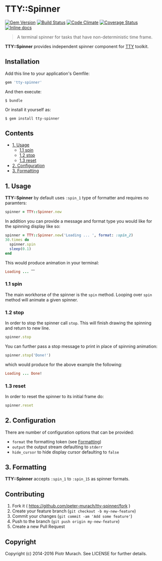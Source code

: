 # TTY::Spinner
[![Gem Version](https://badge.fury.io/rb/tty-spinner.svg)][gem]
[![Build Status](https://secure.travis-ci.org/peter-murach/tty-spinner.svg?branch=master)][travis]
[![Code Climate](https://codeclimate.com/github/peter-murach/tty-spinner/badges/gpa.png)][codeclimate]
[![Coverage Status](https://coveralls.io/repos/peter-murach/tty-spinner/badge.svg)][coverage]
[![Inline docs](http://inch-ci.org/github/peter-murach/tty-spinner.svg?branch=master)][inchpages]

[gem]: http://badge.fury.io/rb/tty-spinner
[travis]: http://travis-ci.org/peter-murach/tty-spinner
[codeclimate]: https://codeclimate.com/github/peter-murach/tty-spinner
[coverage]: https://coveralls.io/r/peter-murach/tty-spinner
[inchpages]: http://inch-ci.org/github/peter-murach/tty-spinner

> A terminal spinner for tasks that have non-deterministic time frame.

**TTY::Spinner** provides independent spinner component for [TTY](https://github.com/peter-murach/tty) toolkit.

## Installation

Add this line to your application's Gemfile:

```ruby
gem 'tty-spinner'
```

And then execute:

    $ bundle

Or install it yourself as:

    $ gem install tty-spinner

## Contents

* [1. Usage](#1-usage)
  * [1.1 spin](#11-spin)
  * [1.2 stop](#12-stop)
  * [1.3 reset](#13-reset)
* [2. Configuration](#2-configuration)
* [3. Formatting](#3-formatting)

## 1. Usage

**TTY::Spinner** by default uses `:spin_1` type of formatter and requires no paramters:

```ruby
spinner = TTY::Spinner.new
```

In addition you can provide a message and format type you would like for the spinning display like so:

```ruby
spinner = TTY::Spinner.new('Loading ... ', format: :spin_2)
30.times do
  spinner.spin
  sleep(0.1)
end
```

This would produce animation in your terminal:

```ruby
Loading ... ⎺
```

### 1.1 spin

The main workhorse of the spinner is the `spin` method. Looping over `spin` method will animate a given spinner.

### 1.2 stop

In order to stop the spinner call `stop`. This will finish drawing the spinning and return to new line.

```ruby
spinner.stop
```

You can further pass a stop message to print in place of spinning animation:

```ruby
spinner.stop('Done!')
```

which would produce for the above example the following:

```ruby
Loading ... Done!
```

### 1.3 reset

In order to reset the spinner to its initial frame do:

```ruby
spinner.reset
```

## 2. Configuration

There are number of configuration options that can be provided:

* `format` the formatting token (see [Formatting](#3-formatting))
* `output` the output stream defaulting to `stderr`
* `hide_cursor` to hide display cursor defaulting to `false`

## 3. Formatting

**TTY::Spinner** accepts `:spin_1` to `:spin_15` as spinner formats.

## Contributing

1. Fork it ( https://github.com/peter-murach/tty-spinner/fork )
2. Create your feature branch (`git checkout -b my-new-feature`)
3. Commit your changes (`git commit -am 'Add some feature'`)
4. Push to the branch (`git push origin my-new-feature`)
5. Create a new Pull Request

## Copyright

Copyright (c) 2014-2016 Piotr Murach. See LICENSE for further details.
